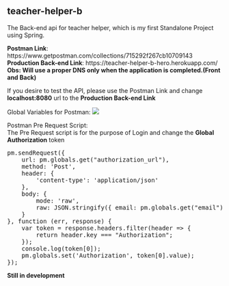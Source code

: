 <h2>teacher-helper-b</h2>
<p>The Back-end api for teacher helper, which is my first Standalone Project using Spring.<p>
<p>
    <b>Postman Link</b>: https://www.getpostman.com/collections/715292f267cb10709143
    </br>
    <b>Production Back-end Link</b>: https://teacher-helper-b-hero.herokuapp.com/
    </br>
    <b>Obs: Will use a proper DNS only when the application is completed.(Front and Back)</b>
</p>
<p>
If you desire to test the API, please use the Postman Link and change <b>localhost:8080</b> url to the <b>Production Back-end Link</b>
</p>
Global Variables for Postman: 
<img src="https://i.postimg.cc/sXDXQNwK/Screenshot-1.png"/>

<p>
Postman Pre Request Script:
</br>
    The Pre Request script is for the purpose of Login and change the <b>Global Authorization</b> token
</p>
<pre>
pm.sendRequest({
    url: pm.globals.get("authorization_url"),
    method: 'Post',
    header: {
        'content-type': 'application/json'
    },
    body: {
        mode: 'raw',
        raw: JSON.stringify({ email: pm.globals.get("email"), password: pm.globals.get("password") })
    }
}, function (err, response) {
    var token = response.headers.filter(header => {
        return header.key === "Authorization";
    });
    console.log(token[0]);
    pm.globals.set('Authorization', token[0].value);
});
</pre>

<b>Still in development</b>
